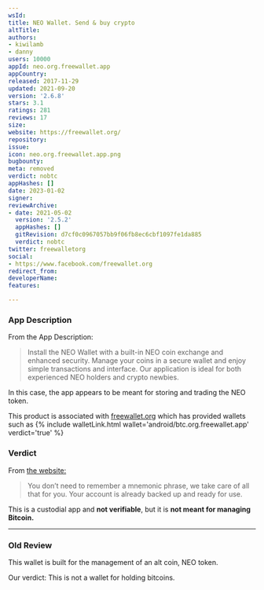 ```yaml
---
wsId: 
title: NEO Wallet. Send & buy crypto
altTitle: 
authors:
- kiwilamb
- danny
users: 10000
appId: neo.org.freewallet.app
appCountry: 
released: 2017-11-29
updated: 2021-09-20
version: '2.6.8'
stars: 3.1
ratings: 281
reviews: 17
size: 
website: https://freewallet.org/
repository: 
issue: 
icon: neo.org.freewallet.app.png
bugbounty: 
meta: removed
verdict: nobtc
appHashes: []
date: 2023-01-02
signer: 
reviewArchive:
- date: 2021-05-02
  version: '2.5.2'
  appHashes: []
  gitRevision: d7cf0c0967057bb9f06fb8ec6cbf1097fe1da885
  verdict: nobtc
twitter: freewalletorg
social:
- https://www.facebook.com/freewallet.org
redirect_from: 
developerName: 
features: 

---
```


### App Description
From the App Description:

> Install the NEO Wallet with a built-in NEO coin exchange and enhanced security. Manage your coins in a secure wallet and enjoy simple transactions and interface. Our application is ideal for both experienced NEO holders and crypto newbies.

In this case, the app appears to be meant for storing and trading the NEO token. 

This product is associated with [freewallet.org](https://freewallet.org) which has provided wallets such as {% include walletLink.html wallet='android/btc.org.freewallet.app' verdict='true' %}

### Verdict
From [the website:](https://freewallet.org/neo-wallet)

> You don’t need to remember a mnemonic phrase, we take care of all that for you. Your account is already backed up and ready for use.

This is a custodial app and **not verifiable**, but it is __not meant for managing Bitcoin.__

---
### Old Review

This wallet is built for the management of an alt coin, NEO token.

Our verdict: This is not a wallet for holding bitcoins.

